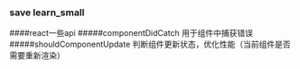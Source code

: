 ###  save learn_small

####react一些api
#####componentDidCatch   用于组件中捕获错误
#####shouldComponentUpdate  判断组件更新状态，优化性能（当前组件是否需要重新渲染）